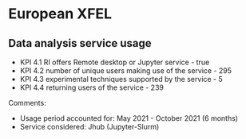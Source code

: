 # European XFEL

## Data analysis service usage

- KPI 4.1 RI offers Remote desktop or Jupyter service        -   true
- KPI 4.2 number of unique users making use of the service   -   295
- KPI 4.3 experimental techniques supported by the service   -   5
- KPI 4.4 returning users of the service                     -   239

Comments:

- Usage period accounted for: May 2021 - October 2021 (6 months)
- Service considered: Jhub (Jupyter-Slurm)
